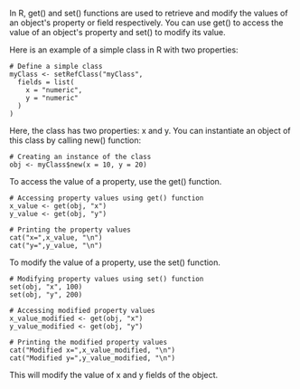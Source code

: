 In R, get() and set() functions are used to retrieve and modify the values of an object's property or field respectively. You can use get() to access the value of an object's property and set() to modify its value.

Here is an example of a simple class in R with two properties:

```
# Define a simple class
myClass <- setRefClass("myClass",
  fields = list(
    x = "numeric",
    y = "numeric"
  )
)
```

Here, the class has two properties: x and y. You can instantiate an object of this class by calling new() function:

```
# Creating an instance of the class
obj <- myClass$new(x = 10, y = 20)
```

To access the value of a property, use the get() function.

```
# Accessing property values using get() function
x_value <- get(obj, "x")
y_value <- get(obj, "y")

# Printing the property values
cat("x=",x_value, "\n")
cat("y=",y_value, "\n")
```

To modify the value of a property, use the set() function.

```
# Modifying property values using set() function
set(obj, "x", 100)
set(obj, "y", 200)

# Accessing modified property values
x_value_modified <- get(obj, "x")
y_value_modified <- get(obj, "y")

# Printing the modified property values
cat("Modified x=",x_value_modified, "\n")
cat("Modified y=",y_value_modified, "\n")
```

This will modify the value of x and y fields of the object.